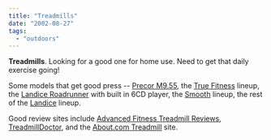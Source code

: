 ```yaml
---
title: "Treadmills"
date: "2002-08-27"
tags: 
  - "outdoors"
---
```


**Treadmills**. Looking for a good one for home use. Need to get that daily exercise going!

Some models that get good press -- [Precor M9.55](http://www.precor.com/hpr_tre_955.php), the [True Fitness](http://www.truefitness.com/treadmills/residential/res_intro2.html) lineup, the [Landice Roadrunner](http://www.landice.com/RoadRunner/rr-details.html) with built in 6CD player, the [Smooth](http://www.smoothfitness.com/products/models_treadmills.htm) lineup, the rest of the [Landice](http://www.landice.com/Pages/modelspage.html) lineup.

Good review sites include [Advanced Fitness Treadmill Reviews](http://www.advancedfitness.com/info/monster.htm), [TreadmillDoctor](http://www.treadmilldoctor.com/), and the [About.com Treadmill](http://walking.about.com/library/gg/aatptreadmillquality.htm) site.
